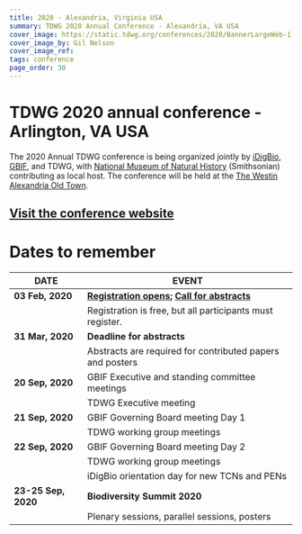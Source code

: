 ```yaml
---
title: 2020 - Alexandria, Virginia USA
summary: TDWG 2020 Annual Conference - Alexandria, VA USA
cover_image: https://static.tdwg.org/conferences/2020/BannerLargeWeb-1.jpg
cover_image_by: Gil Nelson
cover_image_ref: 
tags: conference
page_order: 30
---
```


# TDWG 2020 annual conference - Arlington, VA USA

The 2020 Annual TDWG conference is being organized jointly by [iDigBio](https://www.idigbio.org/), [GBIF](https://www.gbif.org/), and TDWG, with [National Museum of Natural History](https://naturalhistory.si.edu/) (Smithsonian) contributing as local host.  The conference will be held at the [The Westin Alexandria Old Town](https://www.marriott.com/hotels/travel/wasxw-the-westin-alexandria-old-town/).

## [Visit the conference website](https://www.idigbio.org/content/biodiversity-summit-2020)  

# Dates to remember

| **DATE** | **EVENT** |
| --- | --- |
| **03 Feb, 2020** | **[Registration opens](https://www.eventbrite.com/e/biodiversity-summit-2020-tickets-85264844445); [Call for abstracts](https://mailchi.mp/f2de53159899/biodiversity-summit-2020-registration-and-call-for-abstracts-now-open?e=[UNIQID])** |
|                  | Registration is free, but all participants must register. |  
| **31 Mar, 2020** | **Deadline for abstracts** |  
|                  | Abstracts are required for contributed papers and posters |  
| **20 Sep, 2020** | GBIF Executive and standing committee meetings |  
|                  | TDWG Executive meeting |  
| **21 Sep, 2020** | GBIF Governing Board meeting Day 1|  
|                  | TDWG working group meetings |  
| **22 Sep, 2020** | GBIF Governing Board meeting Day 2 |  
|                  | TDWG working group meetings |  
|                  | iDigBio orientation day for new TCNs and PENs |  
| **23-25 Sep, 2020** | **Biodiversity Summit 2020** |  
|                     | Plenary sessions, parallel sessions, posters |  





